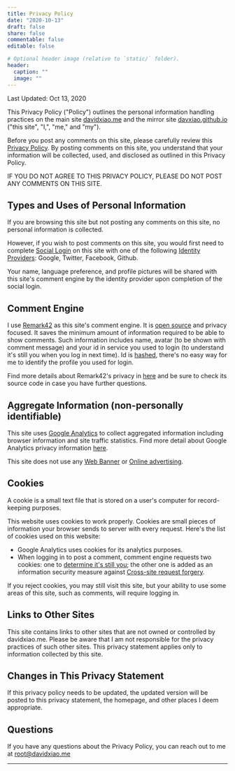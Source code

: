 ```yaml
---
title: Privacy Policy
date: "2020-10-13"
draft: false
share: false
commentable: false
editable: false

# Optional header image (relative to `static/` folder).
header:
  caption: ""
  image: ""
---
```


Last Updated: Oct 13, 2020

This Privacy Policy ("Policy") outlines the personal information handling practices on the main site [davidxiao.me](https://davidxiao.me/) and the mirror site [davxiao.github.io](https://davxiao.github.io/) ("this site", "I,", "me," and "my").

Before you post any comments on this site, please carefully review this [Privacy Policy](https://davidxiao.me/privacy/). By posting comments on this site, you understand that your information will be collected, used, and disclosed as outlined in this Privacy Policy.

IF YOU DO NOT AGREE TO THIS PRIVACY POLICY, PLEASE DO NOT POST ANY COMMENTS ON THIS SITE.

## Types and Uses of Personal Information

If you are browsing this site but not posting any comments on this site, no personal information is collected.

However, if you wish to post comments on this site, you would first need to complete [Social Login](https://en.wikipedia.org/wiki/Social_login) on this site with one of the following [Identity Providers](https://en.wikipedia.org/wiki/Identity_provider): Google, Twitter, Facebook, Github.

Your name, language preference, and profile pictures will be shared with this site's comment engine by the identity provider upon completion of the social login.

## Comment Engine

I use [Remark42](https://github.com/umputun/remark42) as this site's comment engine. It is [open source](https://en.wikipedia.org/wiki/Open_source) and privacy focused. It saves the minimum amount of information required to be able to show comments. Such information includes name, avatar (to be shown with comment message) and your id in service you used to login (to understand it's still you when you log in next time). Id is [hashed](https://en.wikipedia.org/wiki/Cryptographic_hash_function), there's no easy way for me to identify the profile you used for login.

Find more details about Remark42's privacy in [here](https://github.com/umputun/remark42#privacy) and be sure to check its source code in case you have further questions.

## Aggregate Information (non-personally identifiable)

This site uses [Google Analytics](https://analytics.google.com/analytics/web/) to collect aggregated information including browser information and site traffic statistics. Find more detail about Google Analytics privacy information [here](https://support.google.com/analytics/answer/6004245).

This site does not use any [Web Banner](https://en.wikipedia.org/wiki/Web_banner) or [Online advertising](https://en.wikipedia.org/wiki/Online_advertising).

## Cookies

A cookie is a small text file that is stored on a user's computer for record-keeping purposes.

This website uses cookies to work properly. Cookies are small pieces of information your browser sends to server with every request. Here's the list of cookies used on this website:

- Google Analytics uses cookies for its analytics purposes.
- When logging in to post a comment, comment engine requests two cookies: one to [determine it's still you](https://en.wikipedia.org/wiki/HTTP_cookie#Session_management); the other one is added as an information security measure against [Cross-site request forgery](https://en.wikipedia.org/wiki/Cross-site_request_forgery).

If you reject cookies, you may still visit this site, but your ability to use some areas of this
site, such as comments, will require logging in.

## Links to Other Sites

This site contains links to other sites that are not owned or controlled by davidxiao.me. Please be aware that I am not responsible for the privacy practices of such other sites. This privacy statement applies only to information collected by this site.

## Changes in This Privacy Statement

If this privacy policy needs to be updated, the updated version will be posted to this privacy statement, the homepage, and other places I deem appropriate.

## Questions

If you have any questions about the Privacy Policy, you can reach out to me at root@davidxiao.me

---
